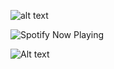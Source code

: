  

![alt text](https://files.catbox.moe/2l5fyy.png) 


![Spotify Now Playing](https://spotify-github-profile.kittinanx.com/api/view.svg?uid=31dxdlyokwmhx2bwgyk6muszswoahttps&cover_image=true&theme=novatorem&show_offline=true&background_color=121212&interchange=true&bar_color=ffffff&bar_color_cover=true) 

![Alt text](https://media.tenor.com/PaYEcjSLOp8AAAAi/miku.gif)

 